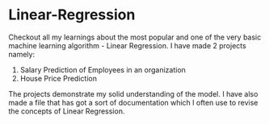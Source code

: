 # Linear-Regression

Checkout all my learnings about the most popular and one of the very basic machine learning algorithm - Linear Regression.
I have made 2 projects namely:
1. Salary Prediction of Employees in an organization
2. House Price Prediction 

The projects demonstrate my solid understanding of the model.
I have also made a file that has got a sort of documentation which I often use to revise the concepts of Linear Regression.
